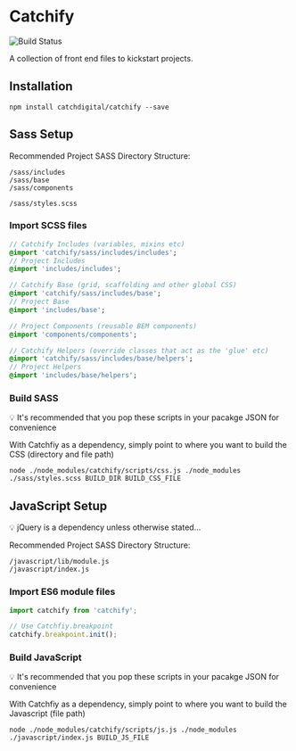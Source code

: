 # Catchify

![Build Status](https://travis-ci.org/catchdigital/catchify.svg?branch=master)

A collection of front end files to kickstart projects.

## Installation
`npm install catchdigital/catchify --save`

## Sass Setup

Recommended Project SASS Directory Structure:
```
/sass/includes
/sass/base
/sass/components

/sass/styles.scss
```

### Import SCSS files

```sass
// Catchify Includes (variables, mixins etc)
@import 'catchify/sass/includes/includes';
// Project Includes
@import 'includes/includes';

// Catchify Base (grid, scaffolding and other global CSS)
@import 'catchify/sass/includes/base';
// Project Base
@import 'includes/base';

// Project Components (reusable BEM components)
@import 'components/components';

// Catchify Helpers (override classes that act as the 'glue' etc)
@import 'catchify/sass/includes/base/helpers';
// Project Helpers
@import 'includes/base/helpers';
```

### Build SASS
:bulb: It's recommended that you pop these scripts in your pacakge JSON for convenience

With Catchfiy as a dependency, simply point to where you want to build the CSS (directory and file path)
```
node ./node_modules/catchify/scripts/css.js ./node_modules ./sass/styles.scss BUILD_DIR BUILD_CSS_FILE
```

## JavaScript Setup

:bulb: jQuery is a dependency unless otherwise stated...

Recommended Project SASS Directory Structure:
```
/javascript/lib/module.js
/javascript/index.js
```

### Import ES6 module files

```javascript
import catchify from 'catchify';

// Use Catchfiy.breakpoint
catchify.breakpoint.init();
```

### Build JavaScript
:bulb: It's recommended that you pop these scripts in your pacakge JSON for convenience

With Catchfiy as a dependency, simply point to where you want to build the Javascript (file path)
```
node ./node_modules/catchify/scripts/js.js ./node_modules ./javascript/index.js BUILD_JS_FILE
```
